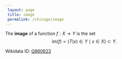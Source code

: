 ```yaml
---
 layout: page
 title: image
 permalink: /chicago/image
---
```

The **image** of a function $f:X\to Y$ is the set $$\text{im}(f) = \{T(x) \in Y \mid x \in X\}\subset Y.$$

Wikidata ID: [Q860623](https://www.wikidata.org/wiki/Q860623)